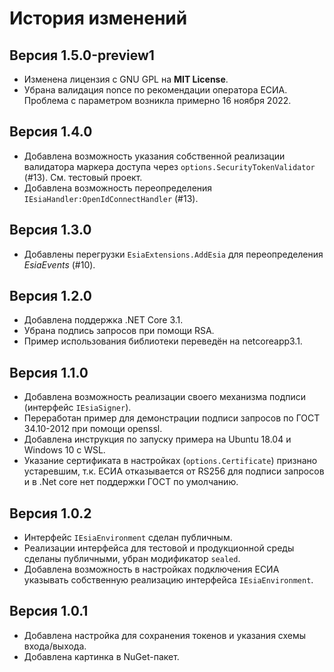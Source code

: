 # История изменений

## Версия 1.5.0-preview1

- Изменена лицензия с GNU GPL на **MIT License**.
- Убрана валидация nonce по рекомендации оператора ЕСИА. Проблема с параметром возникла примерно 16 ноября 2022.

## Версия 1.4.0

- Добавлена возможность указания собственной реализации валидатора маркера доступа через `options.SecurityTokenValidator` (#13). См. тестовый проект.
- Добавлена возможность переопределения `IEsiaHandler:OpenIdConnectHandler` (#13).

## Версия 1.3.0

- Добавлены перегрузки `EsiaExtensions.AddEsia` для переопределения _EsiaEvents_ (#10).

## Версия 1.2.0

- Добавлена поддержка .NET Core 3.1.
- Убрана подпись запросов при помощи RSA.
- Пример использования библиотеки переведён на netcoreapp3.1.

## Версия 1.1.0

- Добавлена возможность реализации своего механизма подписи (интерфейс `IEsiaSigner`).
- Переработан пример для демонстрации подписи запросов по ГОСТ 34.10-2012 при помощи openssl.
- Добавлена инструкция по запуску примера на Ubuntu 18.04 и Windows 10 с WSL.
- Указание сертификата в настройках (`options.Certificate`) признано устаревшим, т.к. ЕСИА отказывается от RS256 для подписи запросов и в .Net core нет поддержки ГОСТ по умолчанию.

## Версия 1.0.2

- Интерфейс `IEsiaEnvironment` сделан публичным.
- Реализации интерфейса для тестовой и продукционной среды сделаны публичными, убран модификатор `sealed`.
- Добавлена возможность в настройках подключения ЕСИА указывать собственную реализацию интерфейса `IEsiaEnvironment`.

## Версия 1.0.1

- Добавлена настройка для сохранения токенов и указания схемы входа/выхода.
- Добавлена картинка в NuGet-пакет.
